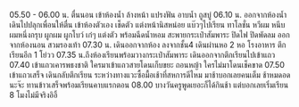 05.50 - 06.00 น. ตื่นนอน
เข้าห้องน้ำ
ล้างหน้า แปรงฟัน
อาบน้ำ ถูสบู่
06.10 น. ออกจากห้องน้ำ
เดินไปปลุกเพื่อนให้ตื่น
เข้าห้องตัวเอง เช็ดตัว แต่งหน้านิสหน่อย แบ๊วๆไปเรียน
ทาโลชั่น 
หวีผม หนีบผมหนึ่งกรุบ
ผูกผม ผูกโบว์ เก๋ๆ
แต่งตัว พร้อมฉีดน้ำหอม
สะพายกระเป๋าสัมพาระ
ปิดไฟ ปิดพัดลม
ออกจากห้องนอน
สวมรองเท้า
07.30 น. เดินออกจากห้อง ลงจากชั้น4 
เดินผ่านหอ 2 หอ โรงอาหาร ตึกเรียนอีก 1
โย่วว 07.35 น.ถึงห้องเรียนพร้อมวางกระเป๋าสัมพาระ
เดินออกจากตึกเรียนไปเข้าแถว
07.40 เข้าแถวเคารพธงชาติ ใครมาเข้าแถวสายโดนเก็บขยะ ถอนหญ้า ใครไม่มาโดนเช็คขาด 
07.50 เข้าแถวเสร็จ เดินกลับตึกเรียน
ระหว่างทางแวะซื้อมื้อเช้าที่สหการดีไหม มาช้าบอกเลยคนเต็ม ช้าหมดอดนะจ๊ะ
ทานข้าวเสร็จพร้อมเรียนคาบแรกตอน 08.00 บางวันครูพูดเยอะก็ได้กินช้า แต่บอกเลยเริ่มเรียน 8 โมงไม่มีจริงอิอิ้
